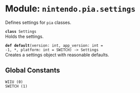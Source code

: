 
# Module: <code>nintendo.pia.settings</code>

Defines settings for `pia` classes.

<code>**class** Settings</code><br>
<span class="docs">Holds the settings.</span>

<code>**def default**(version: int, app_version: int = -1, *, platform: int = SWITCH) -> Settings</code><br>
<span class="docs">Creates a settings object with reasonable defaults.</span>

## Global Constants
`WIIU (0)`<br>
`SWITCH (1)`
